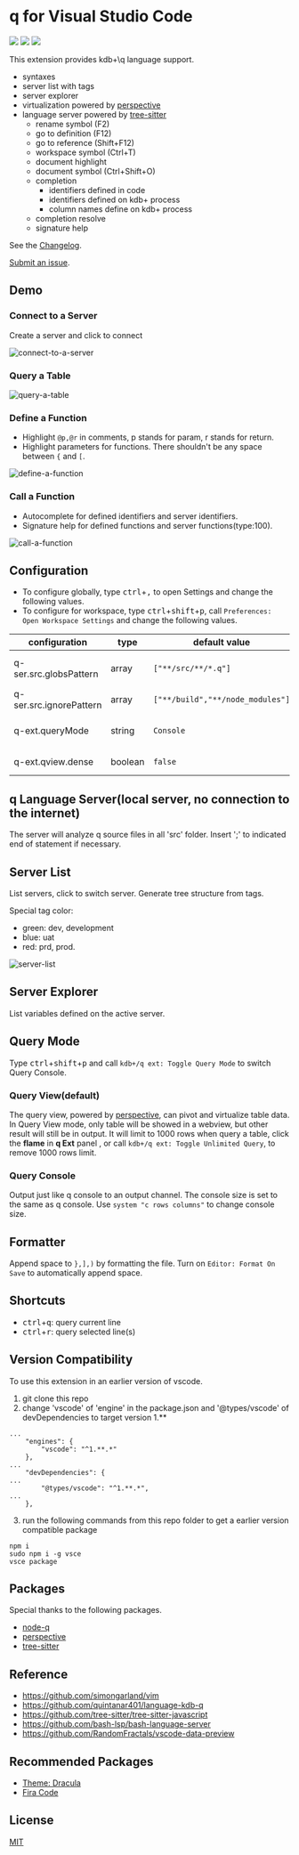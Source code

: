 # q for Visual Studio Code
[![](https://img.shields.io/visual-studio-marketplace/v/jshinonome.vscode-q?color=blueviolet&style=flat)](https://marketplace.visualstudio.com/items?itemName=jshinonome.vscode-q)
[![](https://vsmarketplacebadge.apphb.com/downloads/jshinonome.vscode-q.svg?color=blue&style=flat)](https://marketplace.visualstudio.com/items?itemName=jshinonome.vscode-q)
[![](https://vsmarketplacebadge.apphb.com/installs/jshinonome.vscode-q.svg?color=success&style=flat)](https://marketplace.visualstudio.com/items?itemName=jshinonome.vscode-q)

This extension provides kdb+\q language support.
- syntaxes
- server list with tags
- server explorer
- virtualization powered by [perspective](https://perspective.finos.org/)
- language server powered by [tree-sitter](https://tree-sitter.github.io/tree-sitter/)
    - rename symbol (F2)
    - go to definition (F12)
    - go to reference (Shift+F12)
    - workspace symbol (Ctrl+T)
    - document highlight
    - document symbol (Ctrl+Shift+O)
    - completion
        - identifiers defined in code
        - identifiers defined on kdb+ process
        - column names define on kdb+ process
    - completion resolve
    - signature help

See the [Changelog](https://github.com/jshinonome/vscode-q/blob/master/CHANGELOG.md).

[Submit an issue](https://github.com/jshinonome/vscode-q/issues).

## Demo
### Connect to a Server
Create a server and click to connect

![connect-to-a-server](assets/demo/1-connect-to-a-server.gif)

### Query a Table

![query-a-table](assets/demo/2-query-a-table.gif)

### Define a Function
- Highlight `@p,@r` in comments, p stands for param, r stands for return.
- Highlight parameters for functions. There shouldn't be any space between `{` and `[`.

![define-a-function](assets/demo/3-define-a-function.gif)

### Call a Function
- Autocomplete for defined identifiers and server identifiers.
- Signature help for defined functions and server functions(type:100).

![call-a-function](assets/demo/4-call-a-function.gif)

## Configuration
- To configure globally, type <kbd>ctrl</kbd>+<kbd>,</kbd> to open Settings and change the following values.
- To configure for workspace, type <kbd>ctrl</kbd>+<kbd>shift</kbd>+<kbd>p</kbd>, call `Preferences: Open Workspace Settings` and change the following values.

| configuration           | type    | default value                    | description                           |
| ----------------------- | ------- | -------------------------------- | ------------------------------------- |
| q-ser.src.globsPattern  | array   | `["**/src/**/*.q"]`              | source folder to be included          |
| q-ser.src.ignorePattern | array   | `["**/build","**/node_modules"]` | folder to be excluded                 |
| q-ext.queryMode         | string  | `Console`                        | query mode, Console or Virtualization |
| q-ext.qview.dense       | boolean | `false`                          | q view in dense mode                  |

## q Language Server(local server, no connection to the internet)
The server will analyze q source files in all 'src' folder. Insert ';' to indicated end of statement if necessary.

## Server List
List servers, click to switch server. Generate tree structure from tags.

Special tag color:

- green: dev, development
- blue: uat
- red: prd, prod.

![server-list](assets/demo/5-server-list.png)

## Server Explorer
List variables defined on the active server.

## Query Mode
Type <kbd>ctrl</kbd>+<kbd>shift</kbd>+<kbd>p</kbd> and call `kdb+/q ext: Toggle Query Mode` to switch Query Console.

### Query View(default)
The query view, powered by [perspective](https://perspective.finos.org/), can pivot and virtualize table data. In Query View mode, only table will be showed in a webview, but other result will still be in output. It will limit to 1000 rows when query a table, click the **flame** in **q Ext** panel , or call `kdb+/q ext: Toggle Unlimited Query`, to remove 1000 rows limit.

### Query Console
Output just like q console to an output channel. The console size is set to the same as q console. Use `system "c rows columns"` to change console size.

## Formatter
Append space to `},],)` by formatting the file. Turn on `Editor: Format On Save` to automatically append space.

## Shortcuts
- <kbd>ctrl</kbd>+<kbd>q</kbd>: query current line
- <kbd>ctrl</kbd>+<kbd>r</kbd>: query selected line(s)

## Version Compatibility
To use this extension in an earlier version of vscode.
1. git clone this repo
2. change 'vscode' of 'engine' in the package.json and '@types/vscode' of devDependencies to target version 1.**
```
...
	"engines": {
		"vscode": "^1.**.*"
	},
...
	"devDependencies": {
...
		"@types/vscode": "^1.**.*",
...
	},
```
3. run the following commands from this repo folder to get a earlier version compatible package
```
npm i
sudo npm i -g vsce
vsce package
```


## Packages
Special thanks to the following packages.
- [node-q](https://github.com/michaelwittig/node-q)
- [perspective](https://github.com/finos/perspective/)
- [tree-sitter](https://github.com/tree-sitter/tree-sitter)

## Reference
- https://github.com/simongarland/vim
- https://github.com/quintanar401/language-kdb-q
- https://github.com/tree-sitter/tree-sitter-javascript
- https://github.com/bash-lsp/bash-language-server
- https://github.com/RandomFractals/vscode-data-preview

## Recommended Packages
- [Theme: Dracula](https://marketplace.visualstudio.com/items?itemName=dracula-theme.theme-dracula)
- [Fira Code](https://github.com/tonsky/FiraCode)

## License
[MIT](https://github.com/jshinonome/vscode-q/blob/master/LICENSE)